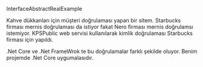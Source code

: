 InterfaceAbstractRealExample

Kahve dükkanları için müşteri doğrulaması yapan bir sitem.
Starbucks firması mernis doğrulaması da istiyor fakat Nero firması mernis doğrulamsı istemiyor.
KPSPublic web servisi kullanılarak kimlik doğrulaması Starbucks firması için yapıldı.

.Net Core ve .Net FrameWrok te bu doğrulamalar farklı şekilde oluyor.
Benim projemde .Net Core uygumalasıdır. 
